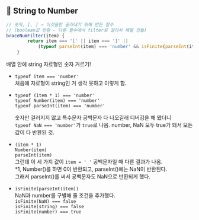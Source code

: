 
## 📌 String to Number

```javascript
// 숫자, [, ] → 이것들만 골라내기 위해 만든 함수
// (boolean값 반환 - 다른 함수에서 filter로 걸러서 배열 만듦)
braceNumFilter(item) {
        return item === '[' || item === ']' || 
            (typeof parseInt(item) === 'number' && isFinite(parseInt(item)) );
    }
```
배열 안에 string 자료형인 숫자 거르기!

- `typeof item === 'number'`  
  처음에 자료형이 string인 거 생각 못하고 이렇게 함. 

- `typeof (item * 1) === 'number'`   <br>
  `typeof Number(item) === 'number'` <br>
  `typeof parseInt(item) === 'number'` <br>

  숫자만 걸러지지 않고 특수문자 공백문자 다 나오길래 디버깅을 해 봤더니 <br>
  `typeof NaN === 'number'`가 `true`로 나옴. number, NaN 모두 true가 돼서 모든 값이 다 반환된 것.

- `(item * 1)` <br>
  `Number(item)` <br>
  `parseInt(item)` <br>
  그런데 이 세 가지 값이 `item = ' '` 공백문자일 때 다른 결과가 나옴. <br>
  *1, Number()를 하면 0이 반환되고, parseInt()에는 NaN이 반환된다.<br>
  그래서 parseInt()를 써서 공백문자도 NaN으로 반환되게 했다.

- `isFinite(parseInt(item))` <br>
  NaN과 number를 구별해 줄 조건을 추가했다.<br>
   `isFinite(NaN) === false` <br>
   `isFinite(string) === false` <br>
   `isFinite(number) === true` 

